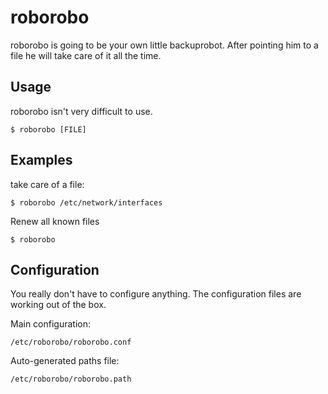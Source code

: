 roborobo
========

roborobo is going to be your own little backuprobot. After pointing him to a file he will take care of it all the time.

Usage
------

roborobo isn't very difficult to use.

  `$ roborobo [FILE]`

Examples
--------

take care of a file:

  `$ roborobo /etc/network/interfaces`

Renew all known files

  `$ roborobo`

Configuration
-------------

You really don't have to configure anything. The configuration files are working out of the box.

Main configuration:

  `/etc/roborobo/roborobo.conf`

Auto-generated paths file:

  `/etc/roborobo/roborobo.path`
